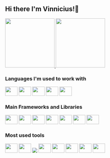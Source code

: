 ## Hi there I'm Vinnicius!👋
<link rel="stylesheet" href="https://cdn.jsdelivr.net/gh/devicons/devicon@v2.14.0/devicon.min.css">

<div>
  <a href="https://github.com/vincorreia">
   <img height="160em" src="https://github-readme-stats.vercel.app/api?username=vincorreia&show_icons=true&theme=gruvbox&include_all_commits=true&count_private=true"/>
   <img height="160em" src="https://github-readme-stats.vercel.app/api/top-langs/?username=vincorreia&layout=compact&langs_count=16&theme=gruvbox&hide=python"/>
  </a>
</div>

### Languages I'm used to work with
<div style="display: inline-block">
  <img height="30" width="40" src="https://cdn.jsdelivr.net/gh/devicons/devicon/icons/html5/html5-original.svg" />
  <img height="30" width="40" src="https://cdn.jsdelivr.net/gh/devicons/devicon/icons/css3/css3-original.svg" />
  <img height="30" width="40" src="https://cdn.jsdelivr.net/gh/devicons/devicon/icons/javascript/javascript-original.svg" />
  <img height="30" width="40" src="https://cdn.jsdelivr.net/gh/devicons/devicon/icons/typescript/typescript-original.svg" />
  <img height="30" width="40" src="https://cdn.jsdelivr.net/gh/devicons/devicon/icons/nodejs/nodejs-plain-wordmark.svg" />
</div>

### Main Frameworks and Libraries

<div style="display: inline-block">
  <img height="30" width="40" src="https://cdn.jsdelivr.net/gh/devicons/devicon/icons/react/react-original.svg" />
  <img height="30" width="40" src="https://cdn.jsdelivr.net/gh/devicons/devicon/icons/redux/redux-original.svg" />
  <img height="30" width="40" src="https://i.imgur.com/T7eGVZI.png" />
  <img height="30" width="40" src="https://cdn.jsdelivr.net/gh/devicons/devicon@latest/icons/tailwindcss/tailwindcss-original.svg" />
  <img height="30" width="40" src="https://cdn.jsdelivr.net/gh/devicons/devicon/icons/sass/sass-original.svg" />
  <img height="30" width="40" src="https://cdn.jsdelivr.net/gh/devicons/devicon/icons/bootstrap/bootstrap-original.svg" />
  <img height="30" width="40" src="https://cdn.jsdelivr.net/gh/devicons/devicon/icons/jquery/jquery-original.svg" />
</div>

### Most used tools

<div style="display: inline-block">
  <img height="30" width="40" src="https://cdn.jsdelivr.net/gh/devicons/devicon/icons/vscode/vscode-original.svg" />
  <img height="30" width="40" src="https://cdn.jsdelivr.net/gh/devicons/devicon/icons/git/git-original.svg" />
  <img src="https://i.imgur.com/DqK9hhA.png" />
  <img height="30" width="40" src="https://cdn.jsdelivr.net/gh/devicons/devicon/icons/bitbucket/bitbucket-original.svg" />
  <img height="30" width="40" src="https://cdn.jsdelivr.net/gh/devicons/devicon/icons/jira/jira-original.svg" />
  <img height="30" width="40" src="https://cdn.jsdelivr.net/gh/devicons/devicon/icons/confluence/confluence-original.svg" />
  <img height="30" width="40" src="https://cdn.jsdelivr.net/gh/devicons/devicon/icons/docker/docker-original.svg" />
  <img height="30" width="40" src="https://cdn.jsdelivr.net/gh/devicons/devicon@latest/icons/sonarqube/sonarqube-original.svg" />
</div>

